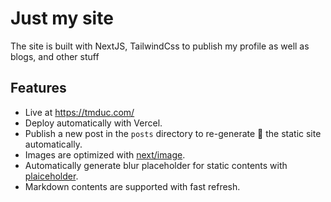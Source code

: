 # Just my site
The site is built with NextJS, TailwindCss to publish my profile as well as blogs, and other stuff

## Features
- Live at https://tmduc.com/
- Deploy automatically with Vercel.
- Publish a new post in the `posts` directory to re-generate 🚀 the static site automatically. 
- Images are optimized with [next/image](https://nextjs.org/docs/api-reference/next/image).
- Automatically generate blur placeholder for static contents with [plaiceholder](https://github.com/joe-bell/plaiceholder).
- Markdown contents are supported with fast refresh.
